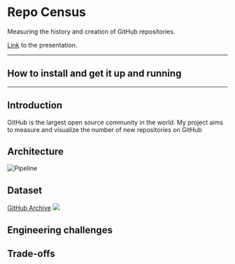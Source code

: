 # Repo Census

Measuring the history and creation of GitHub repositories.

[Link](https://docs.google.com/presentation/d/1t3t8k1MA05ME9Y2PLC_HunlVk81LljYxHzfrMuerPkM/edit#slide=id.g33ca9faa1d_4_0) to the presentation.

<hr/>

## How to install and get it up and running


<hr/>

## Introduction
GitHub is the largest open source community in the world. My project aims to measure and visualize the number of new repositories on GitHub

## Architecture
![Pipeline](https://i.imgur.com/MSvBy0N.png)

## Dataset
[GitHub Archive](https://www.gharchive.org)
![](https://www.stathat.com/graphs/39/33/0b63991416f6b680e69f017a2c12.png?1549914540)

## Engineering challenges

## Trade-offs
